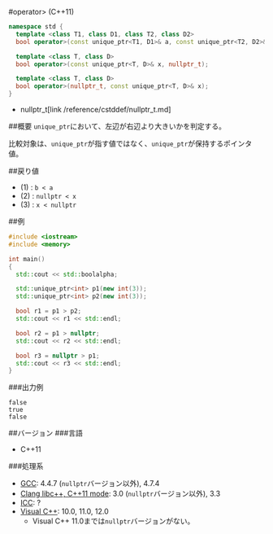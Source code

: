 #operator> (C++11)
```cpp
namespace std {
  template <class T1, class D1, class T2, class D2>
  bool operator>(const unique_ptr<T1, D1>& a, const unique_ptr<T2, D2>& a); // (1)

  template <class T, class D>
  bool operator>(const unique_ptr<T, D>& x, nullptr_t);                     // (2)

  template <class T, class D>
  bool operator>(nullptr_t, const unique_ptr<T, D>& x);                     // (3)
}
```
* nullptr_t[link /reference/cstddef/nullptr_t.md]

##概要
`unique_ptr`において、左辺が右辺より大きいかを判定する。

比較対象は、`unique_ptr`が指す値ではなく、`unique_ptr`が保持するポインタ値。


##戻り値
- (1) : `b < a`
- (2) : `nullptr < x`
- (3) : `x < nullptr`


##例
```cpp
#include <iostream>
#include <memory>

int main()
{
  std::cout << std::boolalpha;

  std::unique_ptr<int> p1(new int(3));
  std::unique_ptr<int> p2(new int(3));

  bool r1 = p1 > p2;
  std::cout << r1 << std::endl;

  bool r2 = p1 > nullptr;
  std::cout << r2 << std::endl;

  bool r3 = nullptr > p1;
  std::cout << r3 << std::endl;
}
```

###出力例
```
false
true
false
```

##バージョン
###言語
- C++11

###処理系
- [GCC](/implementation.md#gcc): 4.4.7 (`nullptr`バージョン以外), 4.7.4
- [Clang libc++, C++11 mode](/implementation.md#clang): 3.0 (`nullptr`バージョン以外), 3.3
- [ICC](/implementation.md#icc): ?
- [Visual C++](/implementation.md#visual_cpp): 10.0, 11.0, 12.0
	- Visual C++ 11.0までは`nullptr`バージョンがない。
